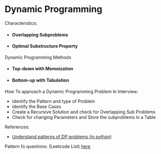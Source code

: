 # Dynamic Programming

Characteristics:

* #### **Overlapping Subproblem**s <a href="#overlapping-subproblems" id="overlapping-subproblems"></a>
*   #### Optimal Substructure Property <a href="#optimal-substructure-property" id="optimal-substructure-property"></a>



Dynamic Programming Methods

* #### Top-down with Memoization <a href="#top-down-with-memoization" id="top-down-with-memoization"></a>
* #### Bottom-up with Tabulation <a href="#bottom-up-with-tabulation" id="bottom-up-with-tabulation"></a>

How To approach a Dynamic Programming Problem In Interview:

* Identify the Pattern and type of Problem
* Identify the Base Cases
* Create a Recursive Solution and check for Overlapping Sub Problems
* Check for changing Parameters and Store the subproblems in a Table

References:

* [Understand patterns of DP problems (in python) ](https://ashutosh-kumar.medium.com/dynamic-programming-types-and-patterns-7b1406c46a6b)

Pattern fo questions: (Leetcode List) [here](https://leetcode.com/discuss/general-discussion/458695/dynamic-programming-patterns)
